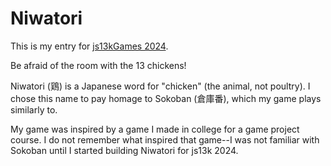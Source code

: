 # Niwatori

This is my entry for [js13kGames 2024](https://2024.js13kgames.com/).

Be afraid of the room with the 13 chickens!

Niwatori (鶏) is a Japanese word for "chicken" (the animal, not
poultry). I chose this name to pay homage to Sokoban (倉庫番), which my
game plays similarly to.

My game was inspired by a game I made in college for a game project
course. I do not remember what inspired that game--I was not familiar
with Sokoban until I started building Niwatori for js13k 2024.
